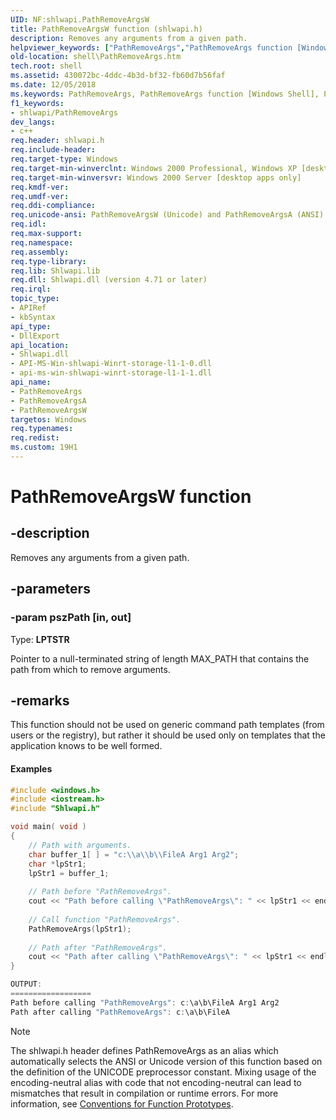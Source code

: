 ```yaml
---
UID: NF:shlwapi.PathRemoveArgsW
title: PathRemoveArgsW function (shlwapi.h)
description: Removes any arguments from a given path.
helpviewer_keywords: ["PathRemoveArgs","PathRemoveArgs function [Windows Shell]","PathRemoveArgsA","PathRemoveArgsW","_win32_PathRemoveArgs","shell.PathRemoveArgs","shlwapi/PathRemoveArgs","shlwapi/PathRemoveArgsA","shlwapi/PathRemoveArgsW"]
old-location: shell\PathRemoveArgs.htm
tech.root: shell
ms.assetid: 430072bc-4ddc-4b3d-bf32-fb60d7b56faf
ms.date: 12/05/2018
ms.keywords: PathRemoveArgs, PathRemoveArgs function [Windows Shell], PathRemoveArgsA, PathRemoveArgsW, _win32_PathRemoveArgs, shell.PathRemoveArgs, shlwapi/PathRemoveArgs, shlwapi/PathRemoveArgsA, shlwapi/PathRemoveArgsW
f1_keywords:
- shlwapi/PathRemoveArgs
dev_langs:
- c++
req.header: shlwapi.h
req.include-header: 
req.target-type: Windows
req.target-min-winverclnt: Windows 2000 Professional, Windows XP [desktop apps only]
req.target-min-winversvr: Windows 2000 Server [desktop apps only]
req.kmdf-ver: 
req.umdf-ver: 
req.ddi-compliance: 
req.unicode-ansi: PathRemoveArgsW (Unicode) and PathRemoveArgsA (ANSI)
req.idl: 
req.max-support: 
req.namespace: 
req.assembly: 
req.type-library: 
req.lib: Shlwapi.lib
req.dll: Shlwapi.dll (version 4.71 or later)
req.irql: 
topic_type:
- APIRef
- kbSyntax
api_type:
- DllExport
api_location:
- Shlwapi.dll
- API-MS-Win-shlwapi-Winrt-storage-l1-1-0.dll
- api-ms-win-shlwapi-winrt-storage-l1-1-1.dll
api_name:
- PathRemoveArgs
- PathRemoveArgsA
- PathRemoveArgsW
targetos: Windows
req.typenames: 
req.redist: 
ms.custom: 19H1
---
```


# PathRemoveArgsW function


## -description


Removes any arguments from a given path.


## -parameters




### -param pszPath [in, out]

Type: <b>LPTSTR</b>

Pointer to a null-terminated string of length MAX_PATH that contains the path from which to remove arguments.


## -remarks



This function should not be used on generic command path templates (from users or the registry), but rather it should be used only on templates that the application knows to be well formed.


#### Examples


```cpp
#include <windows.h>
#include <iostream.h>
#include "Shlwapi.h"

void main( void )
{
    // Path with arguments.
    char buffer_1[ ] = "c:\\a\\b\\FileA Arg1 Arg2"; 
    char *lpStr1;
    lpStr1 = buffer_1;
    
    // Path before "PathRemoveArgs".
    cout << "Path before calling \"PathRemoveArgs\": " << lpStr1 << endl;
    
    // Call function "PathRemoveArgs".
    PathRemoveArgs(lpStr1);
    
    // Path after "PathRemoveArgs".
    cout << "Path after calling \"PathRemoveArgs\": " << lpStr1 << endl;
}

OUTPUT:
==================
Path before calling "PathRemoveArgs": c:\a\b\FileA Arg1 Arg2
Path after calling "PathRemoveArgs": c:\a\b\FileA
```





> [!NOTE]
> The shlwapi.h header defines PathRemoveArgs as an alias which automatically selects the ANSI or Unicode version of this function based on the definition of the UNICODE preprocessor constant. Mixing usage of the encoding-neutral alias with code that not encoding-neutral can lead to mismatches that result in compilation or runtime errors. For more information, see [Conventions for Function Prototypes](/windows/win32/intl/conventions-for-function-prototypes).

